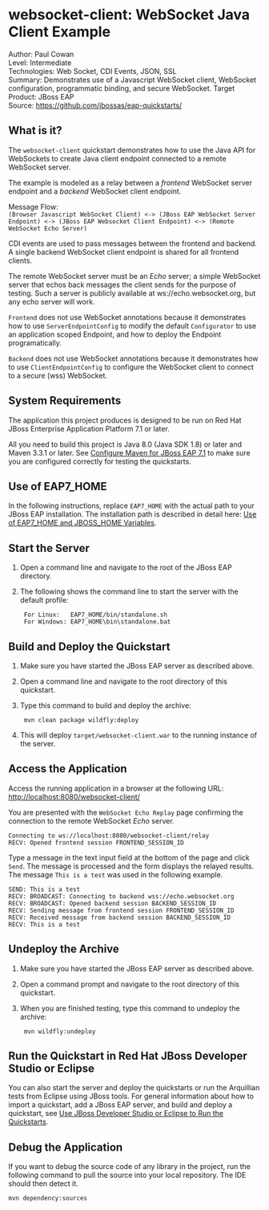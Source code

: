 # websocket-client: WebSocket Java Client Example

Author: Paul Cowan  
Level: Intermediate  
Technologies: Web Socket, CDI Events, JSON, SSL  
Summary: Demonstrates use of a Javascript WebSocket client, WebSocket configuration, programmatic binding, and secure WebSocket.
Target Product: JBoss EAP  
Source: <https://github.com/jbossas/eap-quickstarts/>  

## What is it?

The `websocket-client` quickstart demonstrates how to use the Java API for WebSockets to create Java client endpoint connected to a remote WebSocket server.

The example is modeled as a relay between a *frontend* WebSocket server endpoint and a *backend* WebSocket client endpoint.

Message Flow:  
`(Browser Javascript WebSocket Client) <-> (JBoss EAP WebSocket Server Endpoint) <-> (JBoss EAP Websocket Client Endpoint) <-> (Remote WebSocket Echo Server)`

CDI events are used to pass messages between the frontend and backend. A single backend WebSocket client endpoint is shared for all frontend clients.

The remote WebSocket server must be an *Echo* server; a simple WebSocket server that echos back messages the client sends for the purpose of testing.  Such a server is publicly available at ws://echo.websocket.org, but any echo server will work.

`Frontend` does not use WebSocket annotations because it demonstrates how to use `ServerEndpointConfig` to modify the default `Configurator` to use an application scoped Endpoint, and how to deploy the Endpoint programatically.

`Backend` does not use WebSocket annotations because it demonstrates how to use `ClientEndpointConfig` to configure the WebSocket client to connect to a secure (wss) WebSocket.

## System Requirements

The application this project produces is designed to be run on Red Hat JBoss Enterprise Application Platform 7.1 or later.

All you need to build this project is Java 8.0 (Java SDK 1.8) or later and Maven 3.3.1 or later. See [Configure Maven for JBoss EAP 7.1](https://github.com/jboss-developer/jboss-developer-shared-resources/blob/master/guides/CONFIGURE_MAVEN_JBOSS_EAP7.md#configure-maven-to-build-and-deploy-the-quickstarts) to make sure you are configured correctly for testing the quickstarts.


## Use of EAP7_HOME

In the following instructions, replace `EAP7_HOME` with the actual path to your JBoss EAP installation. The installation path is described in detail here: [Use of EAP7_HOME and JBOSS_HOME Variables](https://github.com/jboss-developer/jboss-developer-shared-resources/blob/master/guides/USE_OF_EAP7_HOME.md#use-of-eap_home-and-jboss_home-variables).


## Start the Server

1. Open a command line and navigate to the root of the  JBoss EAP directory.
2. The following shows the command line to start the server with the default profile:

        For Linux:   EAP7_HOME/bin/standalone.sh
        For Windows: EAP7_HOME\bin\standalone.bat


## Build and Deploy the Quickstart

1. Make sure you have started the JBoss EAP server as described above.
2. Open a command line and navigate to the root directory of this quickstart.
3. Type this command to build and deploy the archive:

        mvn clean package wildfly:deploy
4. This will deploy `target/websocket-client.war` to the running instance of the server.


## Access the Application

Access the running application in a browser at the following URL:  <http://localhost:8080/websocket-client/>

You are presented with the `WebSocket Echo Replay` page confirming the connection to the remote WebSocket *Echo* server.

    Connecting to ws://localhost:8080/websocket-client/relay
    RECV: Opened frontend session FRONTEND_SESSION_ID

Type a message in the text input field at the bottom of the page and click `Send`. The message is processed and the form displays the relayed results. The message `This is a test` was used in the following example.

    SEND: This is a test
    RECV: BROADCAST: Connecting to backend wss://echo.websocket.org
    RECV: BROADCAST: Opened backend session BACKEND_SESSION_ID
    RECV: Sending message from frontend session FRONTEND_SESSION_ID
    RECV: Received message from backend session BACKEND_SESSION_ID
    RECV: This is a test


## Undeploy the Archive

1. Make sure you have started the JBoss EAP server as described above.
2. Open a command prompt and navigate to the root directory of this quickstart.
3. When you are finished testing, type this command to undeploy the archive:

        mvn wildfly:undeploy


## Run the Quickstart in Red Hat JBoss Developer Studio or Eclipse

You can also start the server and deploy the quickstarts or run the Arquillian tests from Eclipse using JBoss tools. For general information about how to import a quickstart, add a JBoss EAP server, and build and deploy a quickstart, see [Use JBoss Developer Studio or Eclipse to Run the Quickstarts](https://github.com/jboss-developer/jboss-developer-shared-resources/blob/master/guides/USE_JBDS.md#use-jboss-developer-studio-or-eclipse-to-run-the-quickstarts).


## Debug the Application

If you want to debug the source code of any library in the project, run the following command to pull the source into your local repository. The IDE should then detect it.

    mvn dependency:sources
